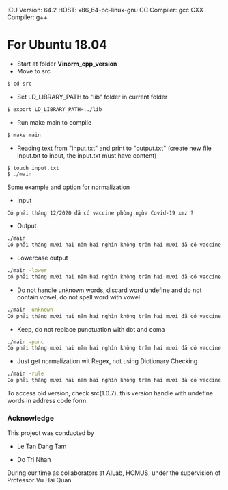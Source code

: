 ICU Version: 64.2
HOST: x86_64-pc-linux-gnu
CC Compiler: gcc
CXX Compiler: g++


# For Ubuntu 18.04

  - Start at folder **Vinorm_cpp_version**
  - Move to src
```sh
$ cd src
```
  - Set LD_LIBRARY_PATH to "lib" folder in current folder
```sh
$ export LD_LIBRARY_PATH=../lib
```
  - Run make main to compile
```sh
$ make main
```
  - Reading text from "input.txt" and print to "output.txt" (create new file input.txt to input, the input.txt must have content)
```sh
$ touch input.txt
$ ./main
```

Some example and option for normalization

- Input
```
Có phải tháng 12/2020 đã có vaccine phòng ngừa Covid-19 xmz ?
```
- Output
```sh 
./main
Có phải tháng mười hai năm hai nghìn không trăm hai mươi đã có vaccine phòng ngừa Covid mười chín ích mờ giét .
```
- Lowercase output
```sh 
./main -lower
có phải tháng mười hai năm hai nghìn không trăm hai mươi đã có vaccine phòng ngừa covid mười chín ích mờ giét .
```
- Do not handle unknown words, discard word undefine and do not contain vowel, do not spell word with vowel
```sh 
./main -unknown
Có phải tháng mười hai năm hai nghìn không trăm hai mươi đã có vaccine phòng ngừa Covid mười chín xmz
```
- Keep, do not replace punctuation with dot and coma
```sh 
./main -punc
Có phải tháng mười hai năm hai nghìn không trăm hai mươi đã có vaccine phòng ngừa Covid mười chín ích mờ giét ?
```
- Just get normalization wit Regex, not using Dictionary Checking
```sh 
./main -rule
Có phải tháng mười hai năm hai nghìn không trăm hai mươi đã có vaccine phòng ngừa Covid mười chín xmz ?
```
To access old version, check src(1.0.7), this version handle with undefine words in address code form.

### Acknowledge

This project was conducted by

- Le Tan Dang Tam

- Do Tri Nhan

During our time as collaborators at AILab, HCMUS, under the supervision of Professor Vu Hai Quan.